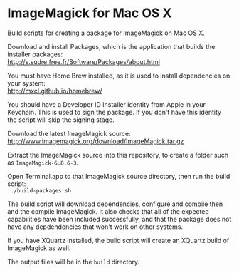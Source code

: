 ImageMagick for Mac OS X
==================

Build scripts for creating a package for ImageMagick on Mac OS X.

Download and install Packages, which is the application that builds the installer packages:  
http://s.sudre.free.fr/Software/Packages/about.html

You must have Home Brew installed, as it is used to install dependencies on your system:  
http://mxcl.github.io/homebrew/

You should have a Developer ID Installer identity from Apple in your Keychain. This is used to sign the package.
If you don't have this identity the script will skip the signing stage.

Download the latest ImageMagick source:  
http://www.imagemagick.org/download/ImageMagick.tar.gz

Extract the ImageMagick source into this repository, to create a folder such as ``ImageMagick-6.8.6-3``.

Open Terminal.app to that ImageMagick source directory, then run the build script:  
``../build-packages.sh``

The build script will download dependencies, configure and compile then and the compile ImageMagick.
It also checks that all of the expected capabilities have been included successfully, and that the package
does not have any depdendencies that won't work on other systems.

If you have XQuartz installed, the build script will create an XQuartz build of ImageMagick as well.

The output files will be in the ``build`` directory.
